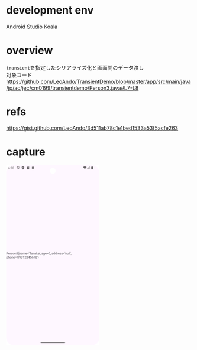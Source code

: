 # development env

Android Studio Koala

# overview

`transient`を指定したシリアライズ化と画面間のデータ渡し<br>
対象コード<br>
https://github.com/LeoAndo/TransientDemo/blob/master/app/src/main/java/jp/ac/jec/cm0199/transientdemo/Person3.java#L7-L8

# refs
https://gist.github.com/LeoAndo/3d511ab78c1e1bed1533a53f5acfe263

# capture

<img src="./capture.png" width=50% />